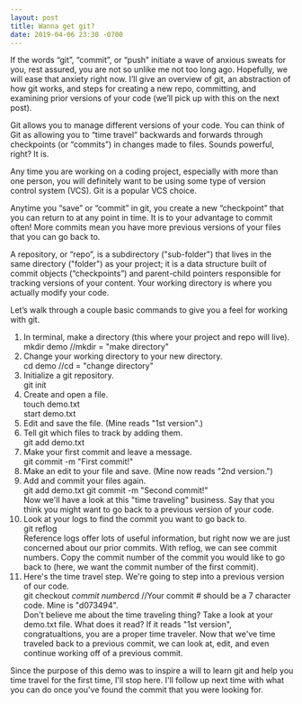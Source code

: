 ```yaml
---
layout: post
title: Wanna get git?
date: 2019-04-06 23:30 -0700
---
```



If the words “git”, “commit”, or “push” initiate a wave of anxious sweats for you, rest assured, you are not so unlike me not too long ago. Hopefully, we will ease that anxiety right now. I’ll give an overview of git, an abstraction of how git works, and steps for creating a new repo, committing, and examining prior versions of your code (we’ll pick up with this on the next post).  

Git allows you to manage different versions of your code. You can think of Git as allowing you to “time travel” backwards and forwards through checkpoints (or “commits”) in changes made to files. Sounds powerful, right? It is.  

Any time you are working on a coding project, especially with more than one person, you will definitely want to be using some type of version control system (VCS). Git is a popular VCS choice.  

Anytime you “save” or “commit” in git, you create a new “checkpoint” that you can return to at any point in time. It is to your advantage to commit often! More commits mean you have more previous versions of your files that you can go back to.  

A repository, or “repo”, is a subdirectory ("sub-folder") that lives in the same directory ("folder") as your project; it is a data structure built of commit objects (“checkpoints”) and parent-child pointers responsible for tracking versions of your content. Your working directory is where you actually modify your code.

Let’s walk through a couple basic commands to give you a feel for working with git.  

1. In terminal, make a directory (this where your project and repo will live).  
    mkdir demo //mkdir = "make directory"  
2. Change your working directory to your new directory.  
    cd demo //cd = "change directory"
3. Initialize a git repository.  
    git init
4. Create and open a file.  
    touch demo.txt  
    start demo.txt
5. Edit and save the file. (Mine reads "1st version".)  
6. Tell git which files to track by adding them.  
    git add demo.txt
7. Make your first commit and leave a message.  
    git commit -m "First commit!"  
8. Make an edit to your file and save. (Mine now reads "2nd version.")  
9. Add and commit your files again.  
    git add demo.txt
    git commit -m "Second commit!"  
Now we'll have a look at this "time traveling" business. Say that you think you might want to go back to a previous version of your code.  
10. Look at your logs to find the commit you want to go back to.  
    git reflog  
    Reference logs offer lots of useful information, but right now we are just concerned about our prior commits. With reflog, we can see commit numbers. Copy the commit number of the commit you would like to go back to (here, we want the commit number of the first commit).
11. Here's the time travel step. We're going to step into a previous version of our code.  
    git checkout *commit number*cd //Your commit # should be a 7 character code. Mine is "d073494".  
    	Don't believe me about the time traveling thing? Take a look at your demo.txt file. What does it read? If it reads "1st version", congratualtions, you are a proper time traveler.
Now that we've time traveled back to a previous commit, we can look at, edit, and even continue working off of a previous commit.

Since the purpose of this demo was to inspire a will to learn git and help you time travel for the first time, I'll stop here. I'll follow up next time with what you can do once you've found the commit that you were looking for.

